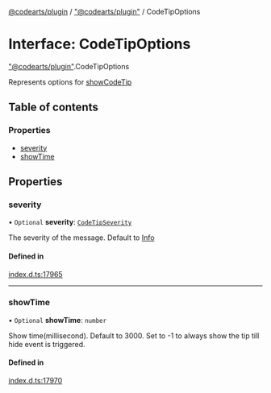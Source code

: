 [@codearts/plugin](../README.md) / ["@codearts/plugin"](../modules/_codearts_plugin_.md) / CodeTipOptions

# Interface: CodeTipOptions

["@codearts/plugin"](../modules/_codearts_plugin_.md).CodeTipOptions

Represents options for [showCodeTip](../modules/codearts_plugin_.window.md#showcodetip)

## Table of contents

### Properties

- [severity](codearts_plugin_.CodeTipOptions.md#severity)
- [showTime](codearts_plugin_.CodeTipOptions.md#showtime)

## Properties

### severity

• `Optional` **severity**: [`CodeTipSeverity`](../enums/codearts_plugin_.CodeTipSeverity.md)

The severity of the message. Default to [Info](../enums/codearts_plugin_.CodeTipSeverity.md#info)

#### Defined in

[index.d.ts:17965](https://github.com/xyz-fish/cloudide-plugin-api/blob/9927cd6/index.d.ts#L17965)

___

### showTime

• `Optional` **showTime**: `number`

Show time(millisecond). Default to 3000. Set to -1 to always show the tip till hide event is triggered.

#### Defined in

[index.d.ts:17970](https://github.com/xyz-fish/cloudide-plugin-api/blob/9927cd6/index.d.ts#L17970)
